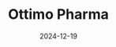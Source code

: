 ---  
layout: startup_page  
title: "Ottimo Pharma"  
id: "ottimopharma.com"  
permalink: "/ottimopharmaottimopharma.com12192024/"  
website: "https://ottimopharma.com/"  
funding_round: "Series A"  
funding_amount: "$140M"  
investors: "OrbiMed, Avoro Capital, Samsara BioCapital, RTW Investments, Decheng Capital, Janus Henderson Investors, J.P. Morgan Life Sciences Private Capital, Invus, Medicxi"  
about: "Ottimo Pharma is a private biotech company developing bifunctional medicines for cancer treatment. Their lead asset, Jankistomig, is a first-in-class PD1/VEGFR2 bifunctional antibody targeting immune checkpoint inhibition and angiogenesis. This innovative approach aims to improve outcomes across multiple solid tumor indications."  
markets: "Biotechnology, Oncology, Health Care, Pharmaceutical"  
hq: "Sandwich, Kent, United Kingdom"  
founded_year: "2017"  
linkedin: "https://www.linkedin.com/company/ottimo-pharma"  
twitter: ""  
instagram: ""  
facebook: ""  
crunchbase: "https://www.crunchbase.com/organization/ottimo-pharma"  
pitchbook: "https://pitchbook.com/profiles/company/706251-97"  

date_display: "19-Dec-2024"  
date: "2024-12-19"

# SEO Optimization  
meta_title: "Ottimo Pharma - Series A Funding ($140M)"  
meta_description: "Ottimo Pharma, Ottimo Pharma is a private biotech company developing bifunctional medicines for cancer treatment. Their lead asset, Jankistomig, is a first-in-class ..."  
meta_keywords: "Ottimo Pharma, Biotechnology, Oncology, Health Care, Pharmaceutical, Series A funding"  
canonical_url: "https://startup.projectstartups.com/ottimopharmaottimopharma.com12192024/"  
---